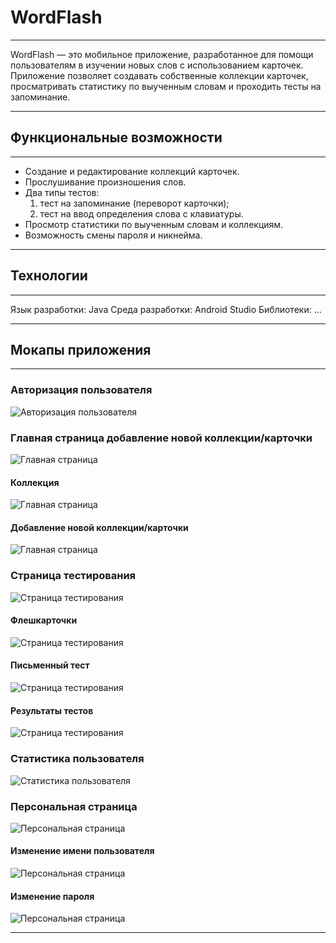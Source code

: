 # **WordFlash**
--------------------------------------------------------------------------------------------------------

WordFlash — это мобильное приложение, разработанное для помощи пользователям в изучении новых слов с использованием карточек. Приложение позволяет создавать собственные коллекции карточек, просматривать статистику по выученным словам и проходить тесты на запоминание.

--------------------------------------------------------------------------------------------------------
## **Функциональные возможности**

--------------------------------------------------------------------------------------------------------

  * Создание и редактирование коллекций карточек.
  * Прослушивание произношения слов.
  * Два типы тестов:
      1. тест на запоминание (переворот карточки);
      2. тест на ввод определения слова с клавиатуры.
  * Просмотр статистики по выученным словам и коллекциям.
  * Возможность смены пароля и никнейма.

--------------------------------------------------------------------------------------------------------

## **Технологии**
--------------------------------------------------------------------------------------------------------

  Язык разработки: Java
  Среда разработки: Android Studio
  Библиотеки: ...

--------------------------------------------------------------------------------------------------------

## **Мокапы приложения**
--------------------------------------------------------------------------------------------------------

### Авторизация пользователя
![Авторизация пользователя](./mockups/user_autentification.png)
### Главная страница добавление новой коллекции/карточки 
![Главная страница](./mockups/homepage.png)
#### Коллекция
![Главная страница](./mockups/collection&cards.png)
#### Добавление новой коллекции/карточки
![Главная страница](./mockups/new_collection.png)
### Страница тестирования
![Страница тестирования](./mockups/test_modes_page.png)
#### Флешкарточки
![Страница тестирования](./mockups/flash_cards_test.png)
#### Письменный тест
![Страница тестирования](./mockups/written_test.png)
#### Результаты тестов
![Страница тестирования](./mockups/test_results.png)
### Статистика пользователя
![Статистика пользователя](./mockups/statistics_page.png)
### Персональная страница
![Персональная страница](./mockups/personal_page.png)
#### Изменение имени пользователя
![Персональная страница](./mockups/new_username.png)
#### Изменение пароля
![Персональная страница](./mockups/new_password.png)

--------------------------------------------------------------------------------------------------------

